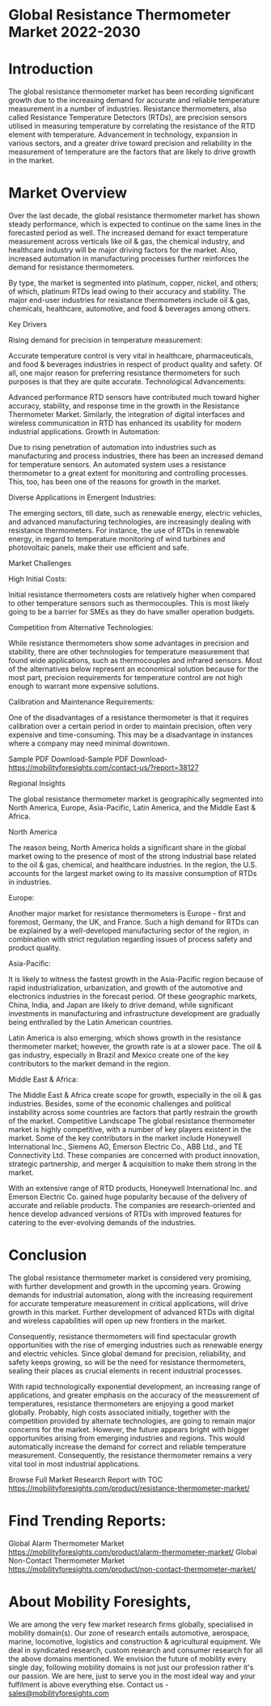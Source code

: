 # Global Resistance Thermometer Market 2022-2030

# Introduction

The global resistance thermometer market has been recording significant growth due to the increasing demand for accurate and reliable temperature measurement in a number of industries. Resistance thermometers, also called Resistance Temperature Detectors (RTDs), are precision sensors utilised in measuring temperature by correlating the resistance of the RTD element with temperature. Advancement in technology, expansion in various sectors, and a greater drive toward precision and reliability in the measurement of temperature are the factors that are likely to drive growth in the market.

# Market Overview
Over the last decade, the global resistance thermometer market has shown steady performance, which is expected to continue on the same lines in the forecasted period as well. The increased demand for exact temperature measurement across verticals like oil & gas, the chemical industry, and healthcare industry will be major driving factors for the market. Also, increased automation in manufacturing processes further reinforces the demand for resistance thermometers.

By type, the market is segmented into platinum, copper, nickel, and others; of which, platinum RTDs lead owing to their accuracy and stability. The major end-user industries for resistance thermometers include oil & gas, chemicals, healthcare, automotive, and food & beverages among others.

Key Drivers

Rising demand for precision in temperature measurement:

Accurate temperature control is very vital in healthcare, pharmaceuticals, and food & beverages industries in respect of product quality and safety. Of all, one major reason for preferring resistance thermometers for such purposes is that they are quite accurate. Technological Advancements:

Advanced performance RTD sensors have contributed much toward higher accuracy, stability, and response time in the growth in the Resistance Thermometer Market. Similarly, the integration of digital interfaces and wireless communication in RTD has enhanced its usability for modern industrial applications.
Growth in Automation:

Due to rising penetration of automation into industries such as manufacturing and process industries, there has been an increased demand for temperature sensors. An automated system uses a resistance thermometer to a great extent for monitoring and controlling processes. This, too, has been one of the reasons for growth in the market.

Diverse Applications in Emergent Industries:

The emerging sectors, till date, such as renewable energy, electric vehicles, and advanced manufacturing technologies, are increasingly dealing with resistance thermometers. For instance, the use of RTDs in renewable energy, in regard to temperature monitoring of wind turbines and photovoltaic panels, make their use efficient and safe.


Market Challenges

High Initial Costs:

Initial resistance thermometers costs are relatively higher when compared to other temperature sensors such as thermocouples. This is most likely going to be a barrier for SMEs as they do have smaller operation budgets.

Competition from Alternative Technologies:

While resistance thermometers show some advantages in precision and stability, there are other technologies for temperature measurement that found wide applications, such as thermocouples and infrared sensors. Most of the alternatives below represent an economical solution because for the most part, precision requirements for temperature control are not high enough to warrant more expensive solutions.

Calibration and Maintenance Requirements:

One of the disadvantages of a resistance thermometer is that it requires calibration over a certain period in order to maintain precision, often very expensive and time-consuming. This may be a disadvantage in instances where a company may need minimal downtown.

Sample PDF Download-Sample PDF Download- https://mobilityforesights.com/contact-us/?report=38127



Regional Insights

The global resistance thermometer market is geographically segmented into North America, Europe, Asia-Pacific, Latin America, and the Middle East & Africa.

North America

The reason being, North America holds a significant share in the global market owing to the presence of most of the strong industrial base related to the oil & gas, chemical, and healthcare industries. In the region, the U.S. accounts for the largest market owing to its massive consumption of RTDs in industries.

Europe:

Another major market for resistance thermometers is Europe - first and foremost, Germany, the UK, and France. Such a high demand for RTDs can be explained by a well-developed manufacturing sector of the region, in combination with strict regulation regarding issues of process safety and product quality.

Asia-Pacific:

It is likely to witness the fastest growth in the Asia-Pacific region because of rapid industrialization, urbanization, and growth of the automotive and electronics industries in the forecast period. Of these geographic markets, China, India, and Japan are likely to drive demand, while significant investments in manufacturing and infrastructure development are gradually being enthralled by the Latin American countries.

Latin America is also emerging, which shows growth in the resistance thermometer market; however, the growth rate is at a slower pace. The oil & gas industry, especially in Brazil and Mexico create one of the key contributors to the market demand in the region.

Middle East & Africa:

The Middle East & Africa create scope for growth, especially in the oil & gas industries. Besides, some of the economic challenges and political instability across some countries are factors that partly restrain the growth of the market.
Competitive Landscape
The global resistance thermometer market is highly competitive, with a number of key players existent in the market. Some of the key contributors in the market include Honeywell International Inc., Siemens AG, Emerson Electric Co., ABB Ltd., and TE Connectivity Ltd. These companies are concerned with product innovation, strategic partnership, and merger & acquisition to make them strong in the market.

With an extensive range of RTD products, Honeywell International Inc. and Emerson Electric Co. gained huge popularity because of the delivery of accurate and reliable products. The companies are research-oriented and hence develop advanced versions of RTDs with improved features for catering to the ever-evolving demands of the industries.

# Conclusion

The global resistance thermometer market is considered very promising, with further development and growth in the upcoming years. Growing demands for industrial automation, along with the increasing requirement for accurate temperature measurement in critical applications, will drive growth in this market. Further development of advanced RTDs with digital and wireless capabilities will open up new frontiers in the market.

Consequently, resistance thermometers will find spectacular growth opportunities with the rise of emerging industries such as renewable energy and electric vehicles. Since global demand for precision, reliability, and safety keeps growing, so will be the need for resistance thermometers, sealing their places as crucial elements in recent industrial processes.


With rapid technologically exponential development, an increasing range of applications, and greater emphasis on the accuracy of the measurement of temperatures, resistance thermometers are enjoying a good market globally. Probably, high costs associated initially, together with the competition provided by alternate technologies, are going to remain major concerns for the market. However, the future appears bright with bigger opportunities arising from emerging industries and regions. This would automatically increase the demand for correct and reliable temperature measurement. Consequently, the resistance thermometer remains a very vital tool in most industrial applications.


Browse Full Market Research Report with TOC
https://mobilityforesights.com/product/resistance-thermometer-market/








# Find Trending Reports:
Global Alarm Thermometer Market https://mobilityforesights.com/product/alarm-thermometer-market/
Global Non-Contact Thermometer Market https://mobilityforesights.com/product/non-contact-thermometer-market/




# About Mobility Foresights,
We are among the very few market research firms globally, specialised in mobility domain(s). Our zone of research entails automotive, aerospace, marine, locomotive, logistics and construction & agricultural equipment. We deal in syndicated research, custom research and consumer research for all the above domains mentioned.
We envision the future of mobility every single day, following mobility domains is not just our profession rather it's our passion. We are here, just to serve you in the most ideal way and your fulfilment is above everything else. Contact us -  sales@mobilityforesights.com 





